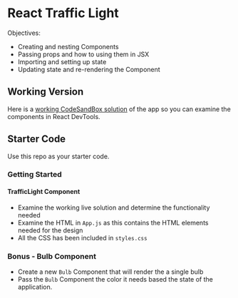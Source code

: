 # React Traffic Light

Objectives:

- Creating and nesting Components
- Passing props and how to using them in JSX
- Importing and setting up state
- Updating state and re-rendering the Component

## Working Version

Here is a <a target="_" href="https://zhtbi.csb.app/">working CodeSandBox solution</a> of the app so you can examine the components in React DevTools.

## Starter Code

Use this repo as your starter code.

### Getting Started

#### TrafficLight Component

- Examine the working live solution and determine the functionality needed
- Examine the HTML in `App.js` as this contains the HTML elements needed for the design 
- All the CSS has been included in `styles.css`

### Bonus - Bulb Component

- Create a new `Bulb` Component that will render the a single bulb
- Pass the `Bulb` Component the color it needs based the state of the application.